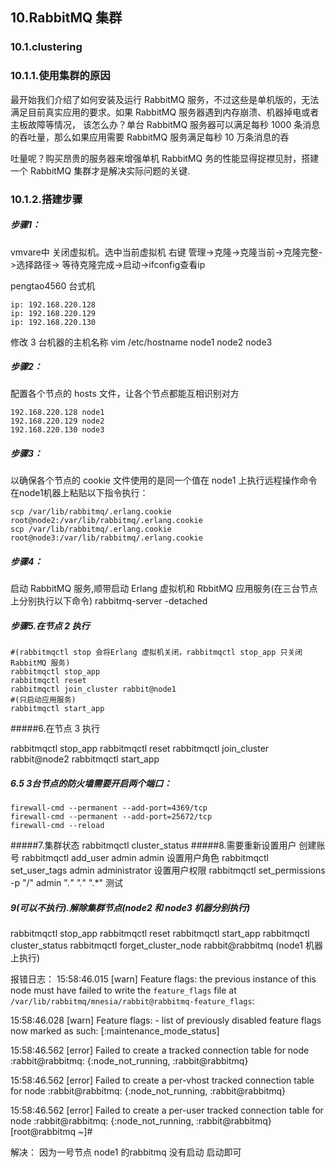 ## 10.RabbitMQ 集群


### 10.1.clustering

### 10.1.1.使用集群的原因

最开始我们介绍了如何安装及运行 RabbitMQ 服务，不过这些是单机版的，无法满足目前真实应用的要求。如果 RabbitMQ 服务器遇到内存崩溃、机器掉电或者主板故障等情况，
该怎么办？单台 RabbitMQ 服务器可以满足每秒 1000 条消息的吞吐量，那么如果应用需要 RabbitMQ 服务满足每秒 10 万条消息的吞

吐量呢？购买昂贵的服务器来增强单机 RabbitMQ 务的性能显得捉襟见肘，搭建一个 RabbitMQ 集群才是解决实际问题的关键.

### 10.1.2.搭建步骤
##### 步骤1：
vmvare中 关闭虚拟机。选中当前虚拟机 右键 管理->克隆->克隆当前->克隆完整->选择路径-> 等待克隆完成->启动->ifconfig查看ip

pengtao4560 台式机

    ip: 192.168.220.128
    ip: 192.168.220.129
    ip: 192.168.220.130

修改 3 台机器的主机名称
vim /etc/hostname
node1
node2
node3

##### 步骤2：
配置各个节点的 hosts 文件，让各个节点都能互相识别对方

    192.168.220.128 node1
    192.168.220.129 node2
    192.168.220.130 node3

##### 步骤3：

以确保各个节点的 cookie 文件使用的是同一个值在 node1 上执行远程操作命令
在node1机器上粘贴以下指令执行：

    scp /var/lib/rabbitmq/.erlang.cookie root@node2:/var/lib/rabbitmq/.erlang.cookie 
    scp /var/lib/rabbitmq/.erlang.cookie root@node3:/var/lib/rabbitmq/.erlang.cookie

##### 步骤4：
启动 RabbitMQ 服务,顺带启动 Erlang 虚拟机和 RbbitMQ 应用服务(在三台节点上分别执行以下命令)
rabbitmq-server -detached

##### 步骤5.在节点 2 执行

    #(rabbitmqctl stop 会将Erlang 虚拟机关闭，rabbitmqctl stop_app 只关闭 RabbitMQ 服务)
    rabbitmqctl stop_app    
    rabbitmqctl reset
    rabbitmqctl join_cluster rabbit@node1
    #(只启动应用服务)
    rabbitmqctl start_app 

#####6.在节点 3 执行

rabbitmqctl stop_app 
rabbitmqctl reset
rabbitmqctl join_cluster rabbit@node2 
rabbitmqctl start_app

##### 6.5 3台节点的防火墙需要开启两个端口：
    firewall-cmd --permanent --add-port=4369/tcp
    firewall-cmd --permanent --add-port=25672/tcp
    firewall-cmd --reload

#####7.集群状态
rabbitmqctl cluster_status 
#####8.需要重新设置用户
创建账号
rabbitmqctl add_user admin admin
设置用户角色
rabbitmqctl set_user_tags admin administrator
设置用户权限
rabbitmqctl set_permissions -p "/" admin ".*" ".*" ".*"
测试
[](http://192.168.220.128:15672/#/)
[](http://192.168.220.129:15672/#/)
[](http://192.168.220.130:15672/#/)
##### 9(可以不执行).解除集群节点(node2 和 node3 机器分别执行) 
rabbitmqctl stop_app
rabbitmqctl reset 
rabbitmqctl start_app 
rabbitmqctl cluster_status
rabbitmqctl forget_cluster_node rabbit@rabbitmq   (node1 机器上执行)


报错日志：
15:58:46.015 [warn]  Feature flags: the previous instance of this node must have failed to write the `feature_flags` file at `/var/lib/rabbitmq/mnesia/rabbit@rabbitmq-feature_flags`:

15:58:46.028 [warn]  Feature flags:   - list of previously disabled feature flags now marked as such: [:maintenance_mode_status]

15:58:46.562 [error] Failed to create a tracked connection table for node :rabbit@rabbitmq: {:node_not_running, :rabbit@rabbitmq}

15:58:46.562 [error] Failed to create a per-vhost tracked connection table for node :rabbit@rabbitmq: {:node_not_running, :rabbit@rabbitmq}

15:58:46.562 [error] Failed to create a per-user tracked connection table for node :rabbit@rabbitmq: {:node_not_running, :rabbit@rabbitmq}
[root@rabbitmq ~]# 

解决： 因为一号节点 node1 的rabbitmq 没有启动 启动即可
